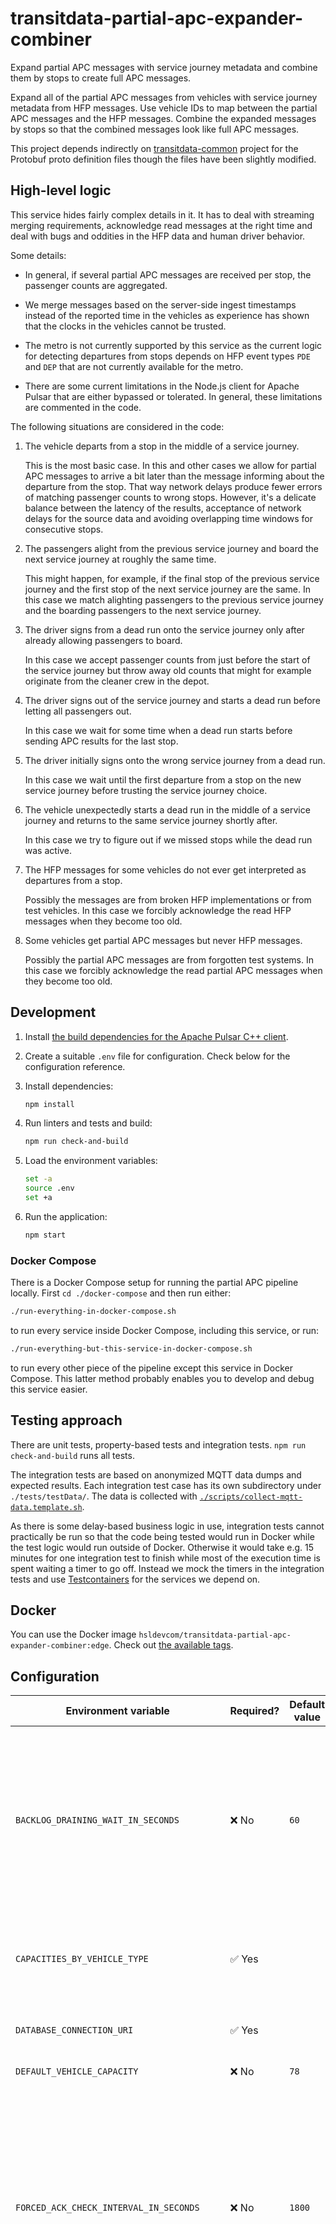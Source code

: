 # transitdata-partial-apc-expander-combiner

Expand partial APC messages with service journey metadata and combine them by stops to create full APC messages.

Expand all of the partial APC messages from vehicles with service journey metadata from HFP messages.
Use vehicle IDs to map between the partial APC messages and the HFP messages.
Combine the expanded messages by stops so that the combined messages look like full APC messages.

This project depends indirectly on [transitdata-common](https://github.com/HSLdevcom/transitdata-common) project for the Protobuf proto definition files though the files have been slightly modified.

## High-level logic

This service hides fairly complex details in it.
It has to deal with streaming merging requirements, acknowledge read messages at the right time and deal with bugs and oddities in the HFP data and human driver behavior.

Some details:

- In general, if several partial APC messages are received per stop, the passenger counts are aggregated.

- We merge messages based on the server-side ingest timestamps instead of the reported time in the vehicles as experience has shown that the clocks in the vehicles cannot be trusted.

- The metro is not currently supported by this service as the current logic for detecting departures from stops depends on HFP event types `PDE` and `DEP` that are not currently available for the metro.

- There are some current limitations in the Node.js client for Apache Pulsar that are either bypassed or tolerated.
  In general, these limitations are commented in the code.

The following situations are considered in the code:

1. The vehicle departs from a stop in the middle of a service journey.

   This is the most basic case.
   In this and other cases we allow for partial APC messages to arrive a bit later than the message informing about the departure from the stop.
   That way network delays produce fewer errors of matching passenger counts to wrong stops.
   However, it's a delicate balance between the latency of the results, acceptance of network delays for the source data and avoiding overlapping time windows for consecutive stops.

1. The passengers alight from the previous service journey and board the next service journey at roughly the same time.

   This might happen, for example, if the final stop of the previous service journey and the first stop of the next service journey are the same.
   In this case we match alighting passengers to the previous service journey and the boarding passengers to the next service journey.

1. The driver signs from a dead run onto the service journey only after already allowing passengers to board.

   In this case we accept passenger counts from just before the start of the service journey but throw away old counts that might for example originate from the cleaner crew in the depot.

1. The driver signs out of the service journey and starts a dead run before letting all passengers out.

   In this case we wait for some time when a dead run starts before sending APC results for the last stop.

1. The driver initially signs onto the wrong service journey from a dead run.

   In this case we wait until the first departure from a stop on the new service journey before trusting the service journey choice.

1. The vehicle unexpectedly starts a dead run in the middle of a service journey and returns to the same service journey shortly after.

   In this case we try to figure out if we missed stops while the dead run was active.

1. The HFP messages for some vehicles do not ever get interpreted as departures from a stop.

   Possibly the messages are from broken HFP implementations or from test vehicles.
   In this case we forcibly acknowledge the read HFP messages when they become too old.

1. Some vehicles get partial APC messages but never HFP messages.

   Possibly the partial APC messages are from forgotten test systems.
   In this case we forcibly acknowledge the read partial APC messages when they become too old.

## Development

1. Install [the build dependencies for the Apache Pulsar C++ client](https://pulsar.apache.org/docs/en/client-libraries-cpp/#system-requirements).
1. Create a suitable `.env` file for configuration.
   Check below for the configuration reference.
1. Install dependencies:

   ```sh
   npm install
   ```

1. Run linters and tests and build:

   ```sh
   npm run check-and-build
   ```

1. Load the environment variables:

   ```sh
   set -a
   source .env
   set +a
   ```

1. Run the application:

   ```sh
   npm start
   ```

### Docker Compose

There is a Docker Compose setup for running the partial APC pipeline locally.
First `cd ./docker-compose` and then run either:

```sh
./run-everything-in-docker-compose.sh
```

to run every service inside Docker Compose, including this service, or run:

```sh
./run-everything-but-this-service-in-docker-compose.sh
```

to run every other piece of the pipeline except this service in Docker Compose.
This latter method probably enables you to develop and debug this service easier.

## Testing approach

There are unit tests, property-based tests and integration tests.
`npm run check-and-build` runs all tests.

The integration tests are based on anonymized MQTT data dumps and expected results.
Each integration test case has its own subdirectory under `./tests/testData/`.
The data is collected with [`./scripts/collect-mqtt-data.template.sh`](./scripts/collect-mqtt-data.template.sh).

As there is some delay-based business logic in use, integration tests cannot practically be run so that the code being tested would run in Docker while the test logic would run outside of Docker.
Otherwise it would take e.g. 15 minutes for one integration test to finish while most of the execution time is spent waiting a timer to go off.
Instead we mock the timers in the integration tests and use [Testcontainers](https://testcontainers.com/) for the services we depend on.

## Docker

You can use the Docker image `hsldevcom/transitdata-partial-apc-expander-combiner:edge`.
Check out [the available tags](https://hub.docker.com/r/hsldevcom/transitdata-partial-apc-expander-combiner).

## Configuration

| Environment variable                       | Required? | Default value | Description                                                                                                                                                                                                                                                                                                                                                                                                                                                                                                                                                                                                                                                                                                                                                                                                                                                                                                                                                                                                                                                                                                                                   |
| ------------------------------------------ | --------- | ------------- | --------------------------------------------------------------------------------------------------------------------------------------------------------------------------------------------------------------------------------------------------------------------------------------------------------------------------------------------------------------------------------------------------------------------------------------------------------------------------------------------------------------------------------------------------------------------------------------------------------------------------------------------------------------------------------------------------------------------------------------------------------------------------------------------------------------------------------------------------------------------------------------------------------------------------------------------------------------------------------------------------------------------------------------------------------------------------------------------------------------------------------------------- |
| `BACKLOG_DRAINING_WAIT_IN_SECONDS`         | ❌ No     | `60`          | We should wait for the consumer topics to finish consuming their backlogs before processing the messages further. As the streams are asynchronous, otherwise we might process the relevant HFP messages before the matching partial APC messages have been received. The proper solution uses a feature that has not yet been implemented in the TypeScript client, see https://github.com/apache/pulsar-client-node/issues/349 . For now we use a workaround where we give the process `BACKLOG_DRAINING_WAIT_IN_SECONDS` seconds to read the backlog before we start processing.                                                                                                                                                                                                                                                                                                                                                                                                                                                                                                                                                            |
| `CAPACITIES_BY_VEHICLE_TYPE`               | ✅ Yes    |               | A map from vehicle types (e.g. `A1`, `A2`, `C`, `D`, `MA`, and `MB`) to the passenger capacity. The format is a stringified JSON array of arrays containing [string, number] pairs. An example value could be `[["A1", 56],["A2", 67],["C", 78],["D", 105],["MA", 19],["MB", 19]]`.                                                                                                                                                                                                                                                                                                                                                                                                                                                                                                                                                                                                                                                                                                                                                                                                                                                           |
| `DATABASE_CONNECTION_URI`                  | ✅ Yes    |               | Database connection URL to get vehicle capacities. Needed only for local testing (Docker secret is used in server environment).                                                                                                                                                                                                                                                                                                                                                                                                                                                                                                                                                                                                                                                                                                                                                                                                                                                                                                                                                                                                               |
| `DEFAULT_VEHICLE_CAPACITY`                 | ❌ No     | `78`          | The default passenger capacity to use if no value is retrieved from the database.                                                                                                                                                                                                                                                                                                                                                                                                                                                                                                                                                                                                                                                                                                                                                                                                                                                                                                                                                                                                                                                             |
| `FORCED_ACK_CHECK_INTERVAL_IN_SECONDS`     | ❌ No     | `1800`        | We check for too old messages to forcibly acknowledge every `FORCED_ACK_CHECK_INTERVAL_IN_SECONDS` seconds. The value should be low enough so that the possible Pulsar topic backlog quotas are not hit. Not considering processing and network delays, `FORCED_ACK_INTERVAL_IN_SECONDS + FORCED_ACK_CHECK_INTERVAL_IN_SECONDS` should be less than what the possible Pulsar topic backlog quotas are in seconds. If a possible Pulsar topic backlog quota is based on storage size, you have to estimate the suitable time for these values. As every vehicle has its own `setInterval` timer, the value of `FORCED_ACK_CHECK_INTERVAL_IN_SECOND` should be high enough for the timers of thousands of vehicles to not take too much CPU time.                                                                                                                                                                                                                                                                                                                                                                                               |
| `FORCED_ACK_INTERVAL_IN_SECONDS`           | ❌ No     | `7200`        | Sometimes HFP data for a vehicle lack messages that would be interpreted as a departure. That causes the acknowledgment of read HFP messages to not get triggered. Or sometimes we receive partial APC messages but no HFP data for the same vehicle, so the acknowledgment of partial APC messages does not get triggered. For those reasons we force the acknowledgment of those HFP and partial APC messages that have been received at least `FORCED_ACK_INTERVAL_IN_SECONDS` seconds ago. The value must be higher than any of `SEND_WAIT_AFTER_STOP_CHANGE_IN_SECONDS`, `SEND_WAIT_AFTER_DEADRUN_START_IN_SECONDS` or `KEEP_APC_FROM_DEADRUN_END_IN_SECONDS`. The value should be high enough so that no service journey has a realistic chance of needing that much time between two consecutive stops or stations, even trains or long-distance busses. The value should be low enough to not hit possible Pulsar topic backlog quotas. Due to how the forced acknowledgment is implemented, the old messages might be acknowledged only after `FORCED_ACK_CHECK_INTERVAL_IN_SECONDS + FORCED_ACK_CHECK_INTERVAL_IN_SECONDS` seconds. |
| `HEALTH_CHECK_PORT`                        | ❌ No     | `8080`        | Which port to use to respond to health checks.                                                                                                                                                                                                                                                                                                                                                                                                                                                                                                                                                                                                                                                                                                                                                                                                                                                                                                                                                                                                                                                                                                |
| `KEEP_APC_FROM_DEADRUN_END_IN_SECONDS`     | ❌ No     | `1200`        | Sometimes drivers sign onto a service journey after having already opened the doors and letting passengers in. Usually our service journey change logic handles this. Sometimes this happens after a long dead run, though. See `SEND_WAIT_AFTER_DEADRUN_START_IN_SECONDS` for the meaning of a long dead run. However, we should not use all of the partial APC messages collected during a long dead run as those include events at the depot, such as cleaners going in and out of the bus. Instead, when a new service journey starts after a long dead run, we match to the first stop only those partial APC messages received during the last `KEEP_APC_FROM_DEADRUN_END_IN_SECONDS` seconds before the service journey and those messages received on the first stop.                                                                                                                                                                                                                                                                                                                                                                 |
| `PINO_LOG_LEVEL`                           | ❌ No     | `info`        | The level of logging to use. One of "fatal", "error", "warn", "info", "debug", "trace" or "silent".                                                                                                                                                                                                                                                                                                                                                                                                                                                                                                                                                                                                                                                                                                                                                                                                                                                                                                                                                                                                                                           |
| `PULSAR_BLOCK_IF_QUEUE_FULL`               | ❌ No     | `true`        | Whether the send operations of the producer should block when the outgoing message queue is full. If false, send operations will immediately fail when the queue is full.                                                                                                                                                                                                                                                                                                                                                                                                                                                                                                                                                                                                                                                                                                                                                                                                                                                                                                                                                                     |
| `PULSAR_COMPRESSION_TYPE`                  | ❌ No     | `LZ4`         | The compression type to use in the topic `PULSAR_PRODUCER_TOPIC`. Must be one of `Zlib`, `LZ4`, `ZSTD` or `SNAPPY`.                                                                                                                                                                                                                                                                                                                                                                                                                                                                                                                                                                                                                                                                                                                                                                                                                                                                                                                                                                                                                           |
| `PULSAR_HFP_CONSUMER_TOPIC`                | ✅ Yes    |               | The topic to consume HFP messages from.                                                                                                                                                                                                                                                                                                                                                                                                                                                                                                                                                                                                                                                                                                                                                                                                                                                                                                                                                                                                                                                                                                       |
| `PULSAR_HFP_SUBSCRIPTION`                  | ✅ Yes    |               | The name of the subscription for reading messages from `PULSAR_HFP_CONSUMER_TOPIC`.                                                                                                                                                                                                                                                                                                                                                                                                                                                                                                                                                                                                                                                                                                                                                                                                                                                                                                                                                                                                                                                           |
| `PULSAR_PARTIAL_APC_CONSUMER_TOPIC`        | ✅ Yes    |               | The topic to consume partial APC messages from.                                                                                                                                                                                                                                                                                                                                                                                                                                                                                                                                                                                                                                                                                                                                                                                                                                                                                                                                                                                                                                                                                               |
| `PULSAR_PARTIAL_APC_SUBSCRIPTION`          | ✅ Yes    |               | The name of the subscription for reading messages from `PULSAR_PARTIAL_APC_CONSUMER_TOPIC`.                                                                                                                                                                                                                                                                                                                                                                                                                                                                                                                                                                                                                                                                                                                                                                                                                                                                                                                                                                                                                                                   |
| `PULSAR_PRODUCER_TOPIC`                    | ✅ Yes    |               | The topic to send full APC messages to.                                                                                                                                                                                                                                                                                                                                                                                                                                                                                                                                                                                                                                                                                                                                                                                                                                                                                                                                                                                                                                                                                                       |
| `PULSAR_SERVICE_URL`                       | ✅ Yes    |               | The service URL.                                                                                                                                                                                                                                                                                                                                                                                                                                                                                                                                                                                                                                                                                                                                                                                                                                                                                                                                                                                                                                                                                                                              |
| `SEND_WAIT_AFTER_DEADRUN_START_IN_SECONDS` | ❌ No     | `600`         | Sometimes drivers sign out of the service journey before reaching the final stop. That is why after receiving an HFP event indicating that a dead run has started, wait and accumulate partial APC data for this many seconds before matching the partial APC data to the last stop seen on the previous service journey. If a new service journey is started before the wait is done, the wait will be cancelled and the sending of the APC data even for the previous service journey will be triggered by the first stop change on the new service journey. The code might refer to "short dead runs" and "long dead runs". This environment variable determines when a short dead run turns into a long one. `SEND_WAIT_AFTER_DEADRUN_START_IN_SECONDS` must be set larger than `SEND_WAIT_AFTER_STOP_CHANGE_IN_SECONDS`.                                                                                                                                                                                                                                                                                                                 |
| `SEND_WAIT_AFTER_STOP_CHANGE_IN_SECONDS`   | ❌ No     | `10`          | After receiving an HFP event indicating a change from one stop to the next within the same service journey, wait and accumulate APC data for this many seconds before sending the APC data onwards. The value should be long enough to cover network delays of APC values. The value should be low enough so that it does not cover the next stop.                                                                                                                                                                                                                                                                                                                                                                                                                                                                                                                                                                                                                                                                                                                                                                                            |

| Docker secret                     | Required? | Description                                        |
| --------------------------------- | --------- | -------------------------------------------------- |
| `TRANSITLOG_DEV_JORE_CONN_STRING` | ✅ Yes    | Database connection URL to get vehicle capacities. |
